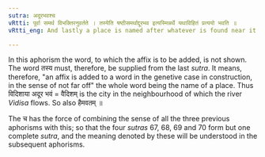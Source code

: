 ```yaml
---
sutra: अदूरभवश्च
vRtti: पूर्वा समर्थ विभक्तिरनुवर्तते । तस्येति षष्ठीसमर्थाद्दूरभव इत्यस्मिन्नर्थे यथाविहितं प्रत्ययो भवति ॥
vRtti_eng: And lastly a place is named after whatever is found near it.

---
```

In this aphorism the word, to which the affix is to be added, is not shown. The word तस्य must, therefore, be supplied from the last _sutra_. It means, therefore, "an affix is added to a word in the genetive case in construction, in the sense of not far off" the whole word being the name of a place. Thus विदिशाया अदूर भवं = वैदिशम् is the city in the neighbourhood of which the river _Vidisa_ flows. So also हैमवतम् ॥

The च has the force of combining the sense of all the three previous aphorisms with this; so that the four _sutras_ 67, 68, 69 and 70 form but one complete _sutra_, and the meaning denoted by these will be understood in the subsequent aphorisms.